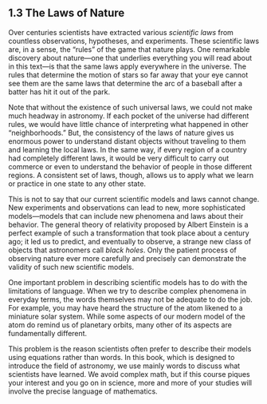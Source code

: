 ##  1.3 The Laws of Nature 

Over centuries scientists have extracted various _scientific laws_ from countless observations, hypotheses, and experiments. These scientific laws are, in a sense, the “rules” of the game that nature plays. One remarkable discovery about nature—one that underlies everything you will read about in this text—is that the same laws apply everywhere in the universe. The rules that determine the motion of stars so far away that your eye cannot see them are the same laws that determine the arc of a baseball after a batter has hit it out of the park.

Note that without the existence of such universal laws, we could not make much headway in astronomy. If each pocket of the universe had different rules, we would have little chance of interpreting what happened in other “neighborhoods.” But, the consistency of the laws of nature gives us enormous power to understand distant objects without traveling to them and learning the local laws. In the same way, if every region of a country had completely different laws, it would be very difficult to carry out commerce or even to understand the behavior of people in those different regions. A consistent set of laws, though, allows us to apply what we learn or practice in one state to any other state.

This is not to say that our current scientific models and laws cannot change. New experiments and observations can lead to new, more sophisticated models—models that can include new phenomena and laws about their behavior. The general theory of relativity proposed by Albert Einstein is a perfect example of such a transformation that took place about a century ago; it led us to predict, and eventually to observe, a strange new class of objects that astronomers call _black holes_. Only the patient process of observing nature ever more carefully and precisely can demonstrate the validity of such new scientific models.

One important problem in describing scientific models has to do with the limitations of language. When we try to describe complex phenomena in everyday terms, the words themselves may not be adequate to do the job. For example, you may have heard the structure of the atom likened to a miniature solar system. While some aspects of our modern model of the atom do remind us of planetary orbits, many other of its aspects are fundamentally different.

This problem is the reason scientists often prefer to describe their models using equations rather than words. In this book, which is designed to introduce the field of astronomy, we use mainly words to discuss what scientists have learned. We avoid complex math, but if this course piques your interest and you go on in science, more and more of your studies will involve the precise language of mathematics.
